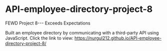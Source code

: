 # API-employee-directory-project-8
FEWD Project 8--- Exceeds Expectations

Built an employee directory by communicating with a third-party API using JavaScript.
Click the link to view: 
https://nurgul212.github.io/API-employee-directory-project-8/
